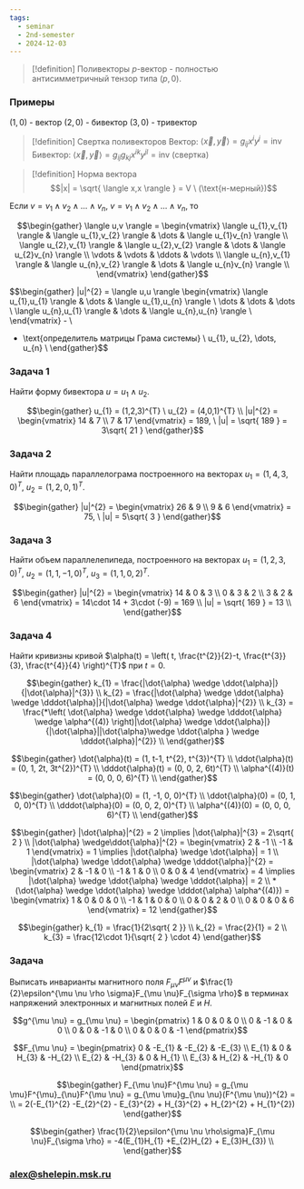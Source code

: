 ```yaml
---
tags:
  - seminar
  - 2nd-semester
  - 2024-12-03
---
```

> [!definition] Поливекторы
> $p$-вектор - полностью антисимметричный тензор типа $(p,0)$.

### Примеры

$(1,0)$ - вектор
$(2, 0)$ - бивектор
$(3, 0)$ - тривектор

> [!definition]  Свертка поливекторов
> Вектор: $\langle \vec{x}, \vec{y} \rangle = g_{ij}x^{i}y^{j} = \mathrm{inv}$
> Бивектор: $\langle \vec{x}, \vec{y} \rangle = g_{ij}g_{kj}x^{ik}y^{jl} = \mathrm{inv}$ (свертка)

> [!definition] Норма вектора
> $$|x| = \sqrt{ \langle x,x \rangle } = V \ (\text{н-мерный})$$

Если $v = v_{1} \wedge v_{2} \wedge \dots \wedge v_{n}$, $v = v_{1} \wedge v_{2} \wedge \dots \wedge v_{n}$, то 

$$\begin{gather}
\langle u,v \rangle = \begin{vmatrix}
\langle u_{1},v_{1} \rangle & \langle u_{1},v_{2} \rangle & \dots & \langle u_{1}v_{n} \rangle \\
\langle u_{2},v_{1} \rangle & \langle u_{2},v_{2} \rangle & \dots & \langle u_{2}v_{n} \rangle \\
\vdots & \vdots & \ddots & \vdots \\
\langle u_{n},v_{1} \rangle & \langle u_{n},v_{2} \rangle & \dots & \langle u_{n}v_{n} \rangle \\
\end{vmatrix}
\end{gather}$$

$$\begin{gather}
|u|^{2} = \langle u,u \rangle \begin{vmatrix}
\langle u_{1},u_{1} \rangle & \dots & \langle u_{1},u_{n} \rangle \\
\dots & \dots & \dots \\
\langle u_{n},u_{1} \rangle & \dots & \langle u_{n},u_{n} \rangle \\
\end{vmatrix} - \\
- \text{определитель матрицы Грама системы} \ u_{1}, u_{2}, \dots, u_{n} \\
\end{gather}$$

### Задача 1

Найти форму бивектора $u = u_{1} \wedge u_{2}$.

$$\begin{gather}
u_{1} = (1,2,3)^{T} \ u_{2} = (4,0,1)^{T} \\
|u|^{2} = \begin{vmatrix}
14 & 7 \\
7 & 17
\end{vmatrix} = 189, \ |u| = \sqrt{ 189 } = 3\sqrt{ 21 }
\end{gather}$$

### Задача 2

Найти площадь параллелограма построенного на векторах $u_{1} = (1,4,3,0)^{T}, \ u_{2} = (1,2,0,1)^{T}$.

$$\begin{gather}
|u|^{2} = \begin{vmatrix}
26 & 9 \\
9 & 6
\end{vmatrix} = 75, \ |u| = 5\sqrt{ 3 }
\end{gather}$$

### Задача 3

Найти объем параллелепипеда, построенного на векторах $u_{1} = (1,2,3,0)^{T}, \ u_{2} = (1,1,-1,0)^{T}, \ u_{3} = (1,1,0,2)^{T}$.

$$\begin{gather}
|u|^{2} = \begin{vmatrix}
14 & 0 & 3 \\
0 & 3 & 2 \\
3 & 2 & 6
\end{vmatrix} = 14\cdot 14 + 3\cdot (-9) = 169 \\
|u| = \sqrt{ 169 } = 13 \\
\end{gather}$$

### Задача 4

Найти кривизны кривой $\alpha(t) = \left( t, \frac{t^{2}}{2}-t, \frac{t^{3}}{3}, \frac{t^{4}}{4} \right)^{T}$ при $t = 0$.

$$\begin{gather}
k_{1} = \frac{|\dot{\alpha} \wedge \ddot{\alpha}|}{|\dot{\alpha}|^{3}} \\
k_{2} = \frac{|\dot{\alpha} \wedge \ddot{\alpha} \wedge \dddot{\alpha}|}{|\dot{\alpha} \wedge \ddot{\alpha}|^{2}} \\
k_{3} = \frac{*\left( \dot{\alpha} \wedge \ddot{\alpha} \wedge \dddot{\alpha} \wedge \alpha^{(4)} \right)|\dot{\alpha} \wedge \ddot{\alpha}|}{|\dot{\alpha}||\dot{\alpha}\wedge \ddot{\alpha } \wedge \dddot{\alpha}|^{2}} \\
\end{gather}$$

$$\begin{gather}
\dot{\alpha}(t) = (1, t-1, t^{2}, t^{3})^{T} \\
\ddot{\alpha}(t) = (0, 1, 2t, 3t^{2})^{T} \\
\dddot{\alpha}(t) = (0, 0, 2, 6t)^{T} \\
\alpha^{(4)}(t) = (0, 0, 0, 6)^{T} \\
\end{gather}$$

$$\begin{gather}
\dot{\alpha}(0) = (1, -1, 0, 0)^{T} \\
\ddot{\alpha}(0) = (0, 1, 0, 0)^{T} \\
\dddot{\alpha}(0) = (0, 0, 2, 0)^{T} \\
\alpha^{(4)}(0) = (0, 0, 0, 6)^{T} \\
\end{gather}$$

$$\begin{gather}
|\dot{\alpha}|^{2} = 2 \implies |\dot{\alpha}|^{3} = 2\sqrt{ 2 } \\
|\dot{\alpha} \wedge\ddot{\alpha}|^{2} = \begin{vmatrix}
2 & -1 \\
-1 & 1
\end{vmatrix} = 1 \implies |\dot{\alpha} \wedge \dot{\alpha}| = 1 \\
|\dot{\alpha} \wedge \ddot{\alpha} \wedge \dddot{\alpha}|^{2} = \begin{vmatrix}
2 & -1 & 0 \\
-1 & 1 & 0 \\
0 & 0 & 4
\end{vmatrix} = 4 \implies |\dot{\alpha} \wedge \ddot{\alpha} \wedge \dddot{\alpha}| = 2 \\
*(\dot{\alpha} \wedge \ddot{\alpha} \wedge \dddot{\alpha} \alpha^{(4)}) = \begin{vmatrix}
1 & 0 & 0 & 0 \\
-1 & 1 & 0 & 0 \\
0 & 0 & 2 & 0 \\
0 & 0 & 0 & 6
\end{vmatrix} = 12
\end{gather}$$

$$\begin{gather}
k_{1} = \frac{1}{2\sqrt{ 2 }} \\
k_{2} = \frac{2}{1} = 2 \\
k_{3} = \frac{12\cdot 1}{\sqrt{ 2 } \cdot 4}
\end{gather}$$

### Задача

Выписать инварианты магнитного поля $F_{\mu \nu}F^{\mu \nu}$ и $\frac{1}{2}\epsilon^{\mu \nu \rho \sigma}F_{\mu \nu}F_{\sigma \rho}$ в терминах напряжений электронных и магнитных полей $E$ и $H$.

$$g^{\mu \nu} = g_{\mu \nu} = \begin{pmatrix}
1 & 0 & 0 & 0 \\
0 & -1 & 0 & 0 \\
0 & 0 & -1 & 0 \\
0 & 0 & 0 & -1
\end{pmatrix}$$

$$F_{\mu \nu} = \begin{pmatrix}
0 & -E_{1} & -E_{2} & -E_{3} \\
E_{1} & 0 & H_{3} & -H_{2} \\
E_{2} & -H_{3} & 0 & H_{1} \\
E_{3} & H_{2} & -H_{1} & 0
\end{pmatrix}$$

$$\begin{gather}
F_{\mu \nu}F^{\mu \nu} = g_{\mu \mu}F^{\mu}_{\nu}F^{\mu \nu} = g_{\mu \mu}g_{\nu \nu}(F^{\mu \nu})^{2} = \\
= 2(-E_{1}^{2} -E_{2}^{2} - E_{3}^{2} + H_{3}^{2} + H_{2}^{2} + H_{1}^{2})
\end{gather}$$

$$\begin{gather}
\frac{1}{2}\epsilon^{\mu \nu \rho\sigma}F_{\mu \nu}F_{\sigma \rho} = -4(E_{1}H_{1} +E_{2}H_{2} + E_{3}H_{3}) \\
\end{gather}$$

### alex@shelepin.msk.ru